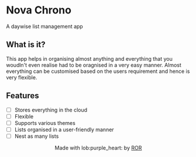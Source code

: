 # Nova Chrono

A daywise list management app

## What is it?

This app helps in organising almost anything and everything that you woudln't even realise had to be oragnised in a very easy manner. Almost everything can be customised based on the users requirement and hence is very flexible. 

## Features
- [ ] Stores everything in the cloud
- [ ] Flexible
- [ ] Supports various themes
- [ ] Lists organised in a user-friendly manner
- [ ] Nest as many lists

<p align="center">
	Made with lob:purple_heart: by <a href="https://github.com/Republic-of-Recklessness">ROR</a>
</p>
